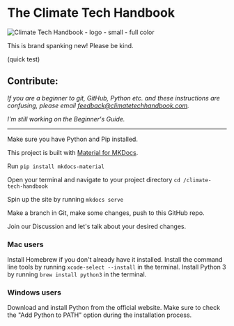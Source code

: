 # The Climate Tech Handbook

![Climate Tech Handbook - logo - small - full color](https://user-images.githubusercontent.com/1459051/233495668-13a7bc63-28b2-444f-8827-765edb7bc0e8.png)

This is brand spanking new! Please be kind.

(quick test)

## Contribute:

_If you are a beginner to git, GitHub, Python etc. and these instructions are confusing, please email feedback@climatetechhandbook.com._

_I'm still working on the Beginner's Guide._

---

Make sure you have Python and Pip installed.

This project is built with [Material for MKDocs](https://squidfunk.github.io/mkdocs-material).

Run `pip install mkdocs-material`

Open your terminal and navigate to your project directory `cd /climate-tech-handbook`

Spin up the site by running `mkdocs serve`

Make a branch in Git, make some changes, push to this GitHub repo.

Join our Discussion and let's talk about your desired changes.


### Mac users
Install Homebrew if you don't already have it installed.
Install the command line tools by running ``xcode-select --install`` in the terminal.
Install Python 3 by running ``brew install python3`` in the terminal.

### Windows users
Download and install Python from the official website.
Make sure to check the "Add Python to PATH" option during the installation process.
